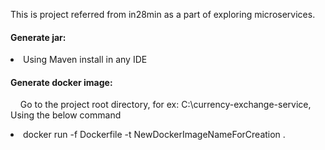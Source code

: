 This is project referred from in28min as a part of exploring microservices.

<h4>Generate jar:</h4>
<li>Using Maven install in any IDE</li>

<h4>Generate docker image:</h4>
<p> &nbsp; &nbsp; Go to the project root directory, for ex: C:\currency-exchange-service, Using the below command
    <li> docker run -f Dockerfile -t NewDockerImageNameForCreation . </li>
</p>
